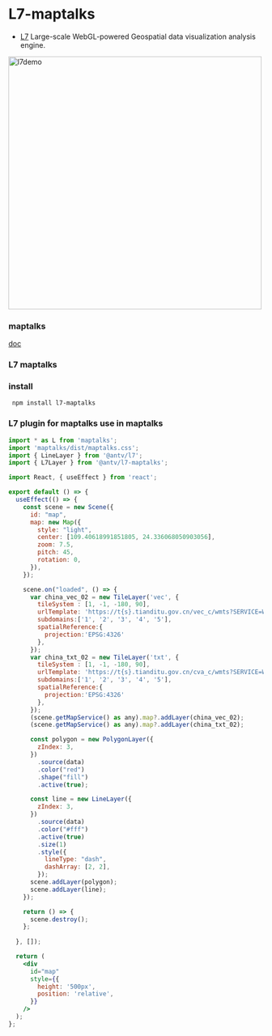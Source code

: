 # L7-maptalks

- [L7](https://github.com/antvis/l7) Large-scale WebGL-powered Geospatial data visualization analysis engine.

<img src="https://camo.githubusercontent.com/9dce91a0264bc3f6eb0b54c4cb7b4911555af7206db6eb9cb9bd9a9d000e8de8/68747470733a2f2f67772e616c697061796f626a656374732e636f6d2f6d646e2f726d735f3835356261622f616674732f696d672f412a532d373351704f386430594141414141414141414141426b4152516e4151" alt="l7demo" style="width:500px;"/>

### maptalks

[doc](https://maptalks.org/)

### L7 maptalks

### install

```
 npm install l7-maptalks

```


### L7 plugin for maptalks use in maptalks

```jsx pure
import * as L from 'maptalks';
import 'maptalks/dist/maptalks.css';
import { LineLayer } from '@antv/l7';
import { L7Layer } from '@antv/l7-maptalks';

import React, { useEffect } from 'react';

export default () => {
  useEffect(() => {
    const scene = new Scene({
      id: "map",
      map: new Map({
        style: "light",
        center: [109.40618991851805, 24.336068050903056],
        zoom: 7.5,
        pitch: 45,
        rotation: 0,
      }),
    });

    scene.on("loaded", () => {
      var china_vec_02 = new TileLayer('vec', {
        tileSystem : [1, -1, -180, 90],
        urlTemplate: 'https://t{s}.tianditu.gov.cn/vec_c/wmts?SERVICE=WMTS&REQUEST=GetTile&VERSION=1.0.0&LAYER=vec&STYLE=default&TILEMATRIXSET=c&FORMAT=tiles&TILEMATRIX={z}&TILEROW={y}&TILECOL={x}&tk=59d3a78163c2741d6aa0cb12f77fa62a',
        subdomains:['1', '2', '3', '4', '5'],
        spatialReference:{
          projection:'EPSG:4326'
        },
      });
      var china_txt_02 = new TileLayer('txt', {
        tileSystem : [1, -1, -180, 90],
        urlTemplate: 'https://t{s}.tianditu.gov.cn/cva_c/wmts?SERVICE=WMTS&REQUEST=GetTile&VERSION=1.0.0&LAYER=cva&STYLE=default&TILEMATRIXSET=c&FORMAT=tiles&TILEMATRIX={z}&TILEROW={y}&TILECOL={x}&tk=59d3a78163c2741d6aa0cb12f77fa62a',
        subdomains:['1', '2', '3', '4', '5'],
        spatialReference:{
          projection:'EPSG:4326'
        },
      });
      (scene.getMapService() as any).map?.addLayer(china_vec_02);
      (scene.getMapService() as any).map?.addLayer(china_txt_02);

      const polygon = new PolygonLayer({
        zIndex: 3,
      })
        .source(data)
        .color("red")
        .shape("fill")
        .active(true);

      const line = new LineLayer({
        zIndex: 3,
      })
        .source(data)
        .color("#fff")
        .active(true)
        .size(1)
        .style({
          lineType: "dash",
          dashArray: [2, 2],
        });
      scene.addLayer(polygon);
      scene.addLayer(line);
    });

    return () => {
      scene.destroy();
    };
    
  }, []);

  return (
    <div
      id="map"
      style={{
        height: '500px',
        position: 'relative',
      }}
    />
  );
};
```
